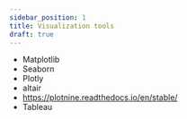```yaml
---
sidebar_position: 1
title: Visualization tools
draft: true
---
```

- Matplotlib
- Seaborn
- Plotly
- altair
- https://plotnine.readthedocs.io/en/stable/
- Tableau